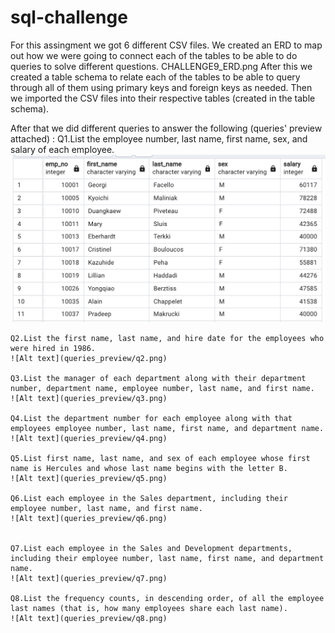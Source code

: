# sql-challenge
For this assingment we got 6 different CSV files. We created an ERD to map out how we were going to connect each of the tables to be able to do queries to solve different questions. 
CHALLENGE9_ERD.png
After this we created a table schema to relate each of the tables to be able to query through all of them using primary keys and foreign keys as needed. 
Then we imported the CSV files into their respective tables (created in the table schema).


After that we did different queries to answer the following (queries' preview attached) :
    Q1.List the employee number, last name, first name, sex, and salary of each employee.
    ![Alt text](queries_preview/q1.png)

    Q2.List the first name, last name, and hire date for the employees who were hired in 1986.
    ![Alt text](queries_preview/q2.png)

    Q3.List the manager of each department along with their department number, department name, employee number, last name, and first name.
    ![Alt text](queries_preview/q3.png)

    Q4.List the department number for each employee along with that employees employee number, last name, first name, and department name.
    ![Alt text](queries_preview/q4.png)

    Q5.List first name, last name, and sex of each employee whose first name is Hercules and whose last name begins with the letter B.
    ![Alt text](queries_preview/q5.png)

    Q6.List each employee in the Sales department, including their employee number, last name, and first name.
    ![Alt text](queries_preview/q6.png)


    Q7.List each employee in the Sales and Development departments, including their employee number, last name, first name, and department name.
    ![Alt text](queries_preview/q7.png)

    Q8.List the frequency counts, in descending order, of all the employee last names (that is, how many employees share each last name).
    ![Alt text](queries_preview/q8.png)
  
